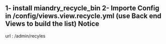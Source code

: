 1- install miandry_recycle_bin
2- Importe Config in /config/views.view.recycle.yml
   (use Back end Views to build the list)
Notice
------

url : /admin/recyles

